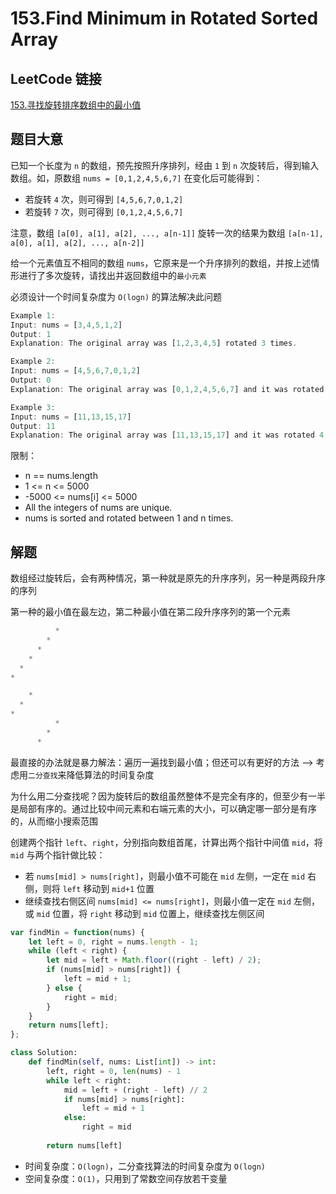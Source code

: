 # 153.Find Minimum in Rotated Sorted Array

## LeetCode 链接

[153.寻找旋转排序数组中的最小值](https://leetcode.cn/problems/find-minimum-in-rotated-sorted-array/)

## 题目大意

已知一个长度为 `n` 的数组，预先按照升序排列，经由 `1` 到 `n` 次旋转后，得到输入数组。如，原数组 `nums = [0,1,2,4,5,6,7]` 在变化后可能得到：
- 若旋转 `4` 次，则可得到 `[4,5,6,7,0,1,2]`
- 若旋转 `7` 次，则可得到 `[0,1,2,4,5,6,7]`
  
注意，数组 `[a[0], a[1], a[2], ..., a[n-1]]` 旋转一次的结果为数组 `[a[n-1], a[0], a[1], a[2], ..., a[n-2]]` 

给一个元素值互不相同的数组 `nums`，它原来是一个升序排列的数组，并按上述情形进行了多次旋转，请找出并返回数组中的`最小元素`

必须设计一个时间复杂度为 `O(logn)` 的算法解决此问题

```js
Example 1:
Input: nums = [3,4,5,1,2]
Output: 1
Explanation: The original array was [1,2,3,4,5] rotated 3 times.

Example 2:
Input: nums = [4,5,6,7,0,1,2]
Output: 0
Explanation: The original array was [0,1,2,4,5,6,7] and it was rotated 4 times.

Example 3:
Input: nums = [11,13,15,17]
Output: 11
Explanation: The original array was [11,13,15,17] and it was rotated 4 times. 
```

限制：
- n == nums.length
- 1 <= n <= 5000
- -5000 <= nums[i] <= 5000
- All the integers of nums are unique.
- nums is sorted and rotated between 1 and n times.

## 解题

数组经过旋转后，会有两种情况，第一种就是原先的升序序列，另一种是两段升序的序列

第一种的最小值在最左边，第二种最小值在第二段升序序列的第一个元素

```js
          *
        *
      *
    *
  *
*
```
```js
    *
  *
*
          *
        *
      *
```

最直接的办法就是暴力解法：遍历一遍找到最小值；但还可以有更好的方法 --> 考虑用`二分查找`来降低算法的时间复杂度

为什么用二分查找呢？因为旋转后的数组虽然整体不是完全有序的，但至少有一半是局部有序的。通过比较中间元素和右端元素的大小，可以确定哪一部分是有序的，从而缩小搜索范围

创建两个指针 `left`、`right`，分别指向数组首尾，计算出两个指针中间值 `mid`，将 `mid` 与两个指针做比较：
- 若 `nums[mid] > nums[right]`，则最小值不可能在 `mid` 左侧，一定在 `mid` 右侧，则将 `left` 移动到 `mid+1` 位置
- 继续查找右侧区间 `nums[mid] <= nums[right]`，则最小值一定在 `mid` 左侧，或 `mid` 位置，将 `right` 移动到 `mid` 位置上，继续查找左侧区间

```js
var findMin = function(nums) {
    let left = 0, right = nums.length - 1;
    while (left < right) {
        let mid = left + Math.floor((right - left) / 2);
        if (nums[mid] > nums[right]) {
            left = mid + 1;
        } else {
            right = mid;
        }
    }
    return nums[left];
};
```
```python
class Solution:
    def findMin(self, nums: List[int]) -> int:
        left, right = 0, len(nums) - 1
        while left < right:
            mid = left + (right - left) // 2
            if nums[mid] > nums[right]:
                left = mid + 1
            else:
                right = mid
        
        return nums[left]
```

- 时间复杂度：`O(logn)`，二分查找算法的时间复杂度为 `O(logn)`
- 空间复杂度：`O(1)`，只用到了常数空间存放若干变量